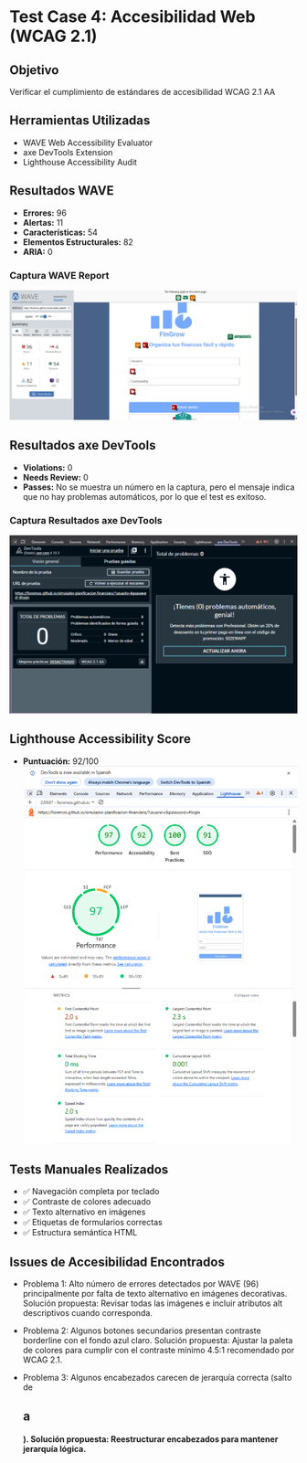 # Test Case 4: Accesibilidad Web (WCAG 2.1)

## Objetivo
Verificar el cumplimiento de estándares de accesibilidad WCAG 2.1 AA

## Herramientas Utilizadas
- WAVE Web Accessibility Evaluator
- axe DevTools Extension
- Lighthouse Accessibility Audit

## Resultados WAVE
- **Errores:** 96
- **Alertas:** 11 
- **Características:** 54
- **Elementos Estructurales:** 82
- **ARIA:** 0

### Captura WAVE Report
![WAVE Report](imagenes/WAVE-Web.png)

## Resultados axe DevTools
- **Violations:** 0
- **Needs Review:** 0
- **Passes:** No se muestra un número en la captura, pero el mensaje indica que no hay problemas automáticos, por lo que el test es exitoso.

### Captura Resultados axe DevTools
![axe DevTools](imagenes/axe-DevTools.png)

## Lighthouse Accessibility Score
- **Puntuación:** 92/100
![Lighthouse Accessibility](imagenes/Chrome-DevTools-Lighthouse.png)

## Tests Manuales Realizados
- ✅ Navegación completa por teclado
- ✅ Contraste de colores adecuado
- ✅ Texto alternativo en imágenes
- ✅ Etiquetas de formularios correctas
- ✅ Estructura semántica HTML

## Issues de Accesibilidad Encontrados
- Problema 1: Alto número de errores detectados por WAVE (96) principalmente por falta de texto alternativo en imágenes decorativas.
Solución propuesta: Revisar todas las imágenes e incluir atributos alt descriptivos cuando corresponda.

- Problema 2: Algunos botones secundarios presentan contraste borderline con el fondo azul claro.
Solución propuesta: Ajustar la paleta de colores para cumplir con el contraste mínimo 4.5:1 recomendado por WCAG 2.1.

- Problema 3: Algunos encabezados carecen de jerarquía correcta (salto de <h2> a <h4>).
Solución propuesta: Reestructurar encabezados para mantener jerarquía lógica.